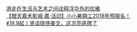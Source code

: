   
[游走在生活与艺术之间诠释浮华外的优雅](http://www.dianyue.me/archives/743/0r0gv2bbaioh68xu/)  
[【橙天嘉禾影城·嘉·活动】小小暑期工2018年预报名！](http://www.dianyue.me/archives/466/5rg2vurjwn5do2o3/)  
[¥19.9起丨贤谈隐侠姜文，这次亮底牌了](http://www.dianyue.me/archives/456/z7u3bjgv0d1i01eu/)